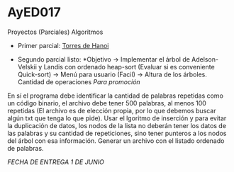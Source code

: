 # AyED017
Proyectos (Parciales) Algoritmos

+ Primer parcial: [Torres de Hanoi](https://github.com/GabrielEValenzuela/AyED017/tree/master/primer_parcial)

+ Segundo parcial listo:
*Objetivo -> Implementar el árbol de Adelson-Velskii y Landis con ordenado heap-sort (Evaluar si es conveniente Quick-sort)
          -> Menú para usuario (Facil)
          -> Altura de los árboles. Cantidad de operaciones
          *Para promoción*
         
En sí el programa debe identificar la cantidad de palabras repetidas como un código binario, el archivo debe tener 500 palabras, al menos 100 repetidas (El archivo es de elección propia, por lo que debemos buscar algún txt que tenga lo que pide).
Usar el lgoritmo de inserción y para evitar la duplicación de datos, los nodos de la lista no deberán tener los datos de las palabras y su cantidad de repeticiones, sino tener punteros a los nodos del árbol con esa información. Generar un archivo con el listado ordenado de palabras.

*FECHA DE ENTREGA 1 DE JUNIO*
